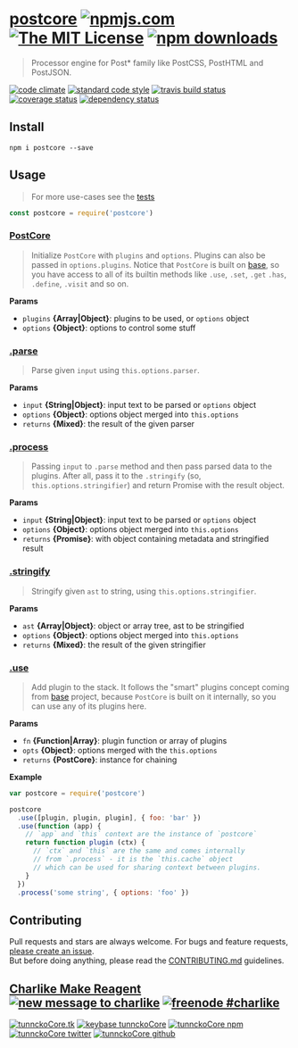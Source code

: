 # [postcore][author-www-url] [![npmjs.com][npmjs-img]][npmjs-url] [![The MIT License][license-img]][license-url] [![npm downloads][downloads-img]][downloads-url] 

> Processor engine for Post* family like PostCSS, PostHTML and PostJSON.

[![code climate][codeclimate-img]][codeclimate-url] [![standard code style][standard-img]][standard-url] [![travis build status][travis-img]][travis-url] [![coverage status][coveralls-img]][coveralls-url] [![dependency status][david-img]][david-url]

## Install
```
npm i postcore --save
```

## Usage
> For more use-cases see the [tests](./test.js)

```js
const postcore = require('postcore')
```

### [PostCore](index.js#L25)

> Initialize `PostCore` with `plugins` and `options`.
Plugins can also be passed in `options.plugins`.
Notice that `PostCore` is built on [base][], so you have
access to all of its builtin methods like `.use`, `.set`, `.get`
`.has`, `.define`, `.visit` and so on.

**Params**

* `plugins` **{Array|Object}**: plugins to be used, or `options` object    
* `options` **{Object}**: options to control some stuff    

### [.parse](index.js#L65)

> Parse given `input` using `this.options.parser`.

**Params**

* `input` **{String|Object}**: input text to be parsed or `options` object    
* `options` **{Object}**: options object merged into `this.options`    
* `returns` **{Mixed}**: the result of the given parser  

### [.process](index.js#L98)

> Passing `input` to `.parse` method and then
pass parsed data to the plugins. After all, pass it
to the `.stringify` (so, `this.options.stringifier`)
and return Promise with the result object.

**Params**

* `input` **{String|Object}**: input text to be parsed or `options` object    
* `options` **{Object}**: options object merged into `this.options`    
* `returns` **{Promise}**: with object containing metadata and stringified result  

### [.stringify](index.js#L118)

> Stringify given `ast` to string, using `this.options.stringifier`.

**Params**

* `ast` **{Array|Object}**: object or array tree, ast to be stringified    
* `options` **{Object}**: options object merged into `this.options`    
* `returns` **{Mixed}**: the result of the given stringifier  

### [.use](index.js#L161)
> Add plugin to the stack. It follows the "smart" plugins concept coming from [base][] project, because `PostCore` is built on it internally, so you can use any of its plugins here.

**Params**

* `fn` **{Function|Array}**: plugin function or array of plugins    
* `opts` **{Object}**: options merged with the `this.options`    
* `returns` **{PostCore}**: instance for chaining  

**Example**

```js
var postcore = require('postcore')

postcore
  .use([plugin, plugin, plugin], { foo: 'bar' })
  .use(function (app) {
    // `app` and `this` context are the instance of `postcore`
    return function plugin (ctx) {
      // `ctx` and `this` are the same and comes internally
      // from `.process` - it is the `this.cache` object
      // which can be used for sharing context between plugins.
    }
  })
  .process('some string', { options: 'foo' })
```

## Contributing
Pull requests and stars are always welcome. For bugs and feature requests, [please create an issue](https://github.com/postcore/postcore/issues/new).  
But before doing anything, please read the [CONTRIBUTING.md](./CONTRIBUTING.md) guidelines.

## [Charlike Make Reagent](http://j.mp/1stW47C) [![new message to charlike][new-message-img]][new-message-url] [![freenode #charlike][freenode-img]][freenode-url]

[![tunnckoCore.tk][author-www-img]][author-www-url] [![keybase tunnckoCore][keybase-img]][keybase-url] [![tunnckoCore npm][author-npm-img]][author-npm-url] [![tunnckoCore twitter][author-twitter-img]][author-twitter-url] [![tunnckoCore github][author-github-img]][author-github-url]

[npmjs-url]: https://www.npmjs.com/package/postcore
[npmjs-img]: https://img.shields.io/npm/v/postcore.svg?label=postcore

[license-url]: https://github.com/postcore/postcore/blob/master/LICENSE
[license-img]: https://img.shields.io/npm/l/postcore.svg

[downloads-url]: https://www.npmjs.com/package/postcore
[downloads-img]: https://img.shields.io/npm/dm/postcore.svg

[codeclimate-url]: https://codeclimate.com/github/postcore/postcore
[codeclimate-img]: https://img.shields.io/codeclimate/github/postcore/postcore.svg

[travis-url]: https://travis-ci.org/postcore/postcore
[travis-img]: https://img.shields.io/travis/postcore/postcore/master.svg

[coveralls-url]: https://coveralls.io/r/postcore/postcore
[coveralls-img]: https://img.shields.io/coveralls/postcore/postcore.svg

[david-url]: https://david-dm.org/postcore/postcore
[david-img]: https://img.shields.io/david/postcore/postcore.svg

[standard-url]: https://github.com/feross/standard
[standard-img]: https://img.shields.io/badge/code%20style-standard-brightgreen.svg

[author-www-url]: http://www.tunnckocore.tk
[author-www-img]: https://img.shields.io/badge/www-tunnckocore.tk-fe7d37.svg

[keybase-url]: https://keybase.io/tunnckocore
[keybase-img]: https://img.shields.io/badge/keybase-tunnckocore-8a7967.svg

[author-npm-url]: https://www.npmjs.com/~tunnckocore
[author-npm-img]: https://img.shields.io/badge/npm-~tunnckocore-cb3837.svg

[author-twitter-url]: https://twitter.com/tunnckoCore
[author-twitter-img]: https://img.shields.io/badge/twitter-@tunnckoCore-55acee.svg

[author-github-url]: https://github.com/tunnckoCore
[author-github-img]: https://img.shields.io/badge/github-@tunnckoCore-4183c4.svg

[freenode-url]: http://webchat.freenode.net/?channels=charlike
[freenode-img]: https://img.shields.io/badge/freenode-%23charlike-5654a4.svg

[new-message-url]: https://github.com/tunnckoCore/ama
[new-message-img]: https://img.shields.io/badge/ask%20me-anything-green.svg

[base]: https://github.com/node-base/base